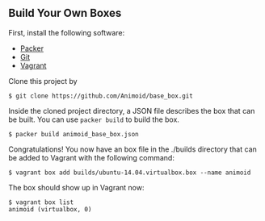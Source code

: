 ## Build Your Own Boxes

First, install the following software:

* [Packer](http://packer.io)
* [Git](https://git-scm.com)
* [Vagrant](https://www.vagrantup.com)

Clone this project by

    $ git clone https://github.com/Animoid/base_box.git

Inside the cloned project directory, a JSON file describes the box that can be built. You can use `packer build` to build the
box.

    $ packer build animoid_base_box.json

Congratulations! You now have an box file in the ./builds directory that can be added to Vagrant with the following command:

    $ vagrant box add builds/ubuntu-14.04.virtualbox.box --name animoid

The box should show up in Vagrant now:

```
$ vagrant box list
animoid (virtualbox, 0)
```
